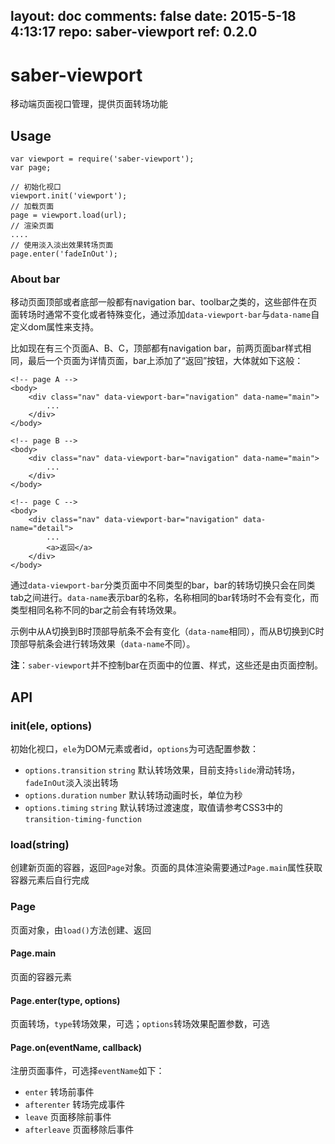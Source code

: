 layout: doc
comments: false
date: 2015-5-18 4:13:17
repo: saber-viewport
ref: 0.2.0
---

# saber-viewport

移动端页面视口管理，提供页面转场功能

## Usage

    var viewport = require('saber-viewport');
    var page;

    // 初始化视口
    viewport.init('viewport');
    // 加载页面
    page = viewport.load(url);
    // 渲染页面
    ....
    // 使用淡入淡出效果转场页面
    page.enter('fadeInOut');

### About bar

移动页面顶部或者底部一般都有navigation bar、toolbar之类的，这些部件在页面转场时通常不变化或者特殊变化，通过添加`data-viewport-bar`与`data-name`自定义dom属性来支持。

比如现在有三个页面A、B、C，顶部都有navigation bar，前两页面bar样式相同，最后一个页面为详情页面，bar上添加了“返回”按钮，大体就如下这般：

    <!-- page A -->
    <body>
        <div class="nav" data-viewport-bar="navigation" data-name="main">
            ...
        </div>
    </body>

    <!-- page B -->
    <body>
        <div class="nav" data-viewport-bar="navigation" data-name="main">
            ...
        </div>
    </body>

    <!-- page C -->
    <body>
        <div class="nav" data-viewport-bar="navigation" data-name="detail">
            ...
            <a>返回</a>
        </div>
    </body>

通过`data-viewport-bar`分类页面中不同类型的bar，bar的转场切换只会在同类tab之间进行。`data-name`表示bar的名称，名称相同的bar转场时不会有变化，而类型相同名称不同的bar之前会有转场效果。

示例中从A切换到B时顶部导航条不会有变化（`data-name`相同），而从B切换到C时顶部导航条会进行转场效果（`data-name`不同）。

__注__：`saber-viewport`并不控制bar在页面中的位置、样式，这些还是由页面控制。


## API

### init(ele, options)

初始化视口，`ele`为DOM元素或者id，`options`为可选配置参数：

* `options.transition` `string` 默认转场效果，目前支持`slide`滑动转场，`fadeInOut`淡入淡出转场
* `options.duration` `number` 默认转场动画时长，单位为秒
* `options.timing` `string` 默认转场过渡速度，取值请参考CSS3中的`transition-timing-function`

### load(string)

创建新页面的容器，返回`Page`对象。页面的具体渲染需要通过`Page.main`属性获取容器元素后自行完成

### Page

页面对象，由`load()`方法创建、返回

#### Page.main

页面的容器元素

#### Page.enter(type, options)

页面转场，`type`转场效果，可选；`options`转场效果配置参数，可选

#### Page.on(eventName, callback)

注册页面事件，可选择`eventName`如下：

* `enter` 转场前事件
* `afterenter` 转场完成事件
* `leave` 页面移除前事件
* `afterleave` 页面移除后事件
